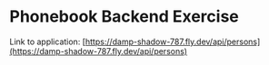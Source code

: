 # Phonebook Backend Exercise

Link to application: [https://damp-shadow-787.fly.dev/api/persons](https://damp-shadow-787.fly.dev/api/persons)
